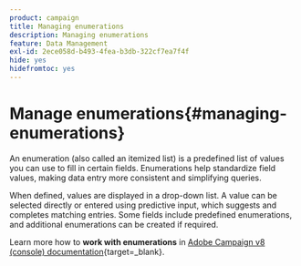 ```yaml
---
product: campaign
title: Managing enumerations
description: Managing enumerations
feature: Data Management
exl-id: 2ece058d-b493-4fea-b3db-322cf7ea7f4f
hide: yes
hidefromtoc: yes
---
```

# Manage enumerations{#managing-enumerations}

An enumeration (also called an itemized list) is a predefined list of values you can use to fill in certain fields. Enumerations help standardize field values, making data entry more consistent and simplifying queries. 

When defined, values are displayed in a drop-down list. A value can be selected directly or entered using predictive input, which suggests and completes matching entries. Some fields include predefined enumerations, and additional enumerations can be created if required.

Learn more how to **work with enumerations** in [Adobe Campaign v8 (console) documentation](https://experienceleague.adobe.com/en/docs/campaign/campaign-v8/config/settings/enumerations){target=_blank}.

